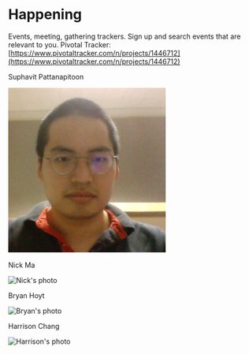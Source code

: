# Happening
Events, meeting, gathering trackers. Sign up and search events that are relevant to you.
Pivotal Tracker: [https://www.pivotaltracker.com/n/projects/1446712](https://www.pivotaltracker.com/n/projects/1446712)

Suphavit Pattanapitoon

![alt tag](https://github.com/scalableinternetservices/Happening/blob/master/team/sp.png)

Nick Ma

![Nick's photo](https://scontent-sjc2-1.xx.fbcdn.net/hphotos-xap1/v/t1.0-9/10849752_10205803553836451_2328308321697170721_n.jpg?oh=18e7eaa03b1b720014c058115afd330c&oe=568A6A2C)

Bryan Hoyt

![Bryan's photo](http://screenshu.com/static/uploads/temporary/6x/8b/1u/5unr08.jpg)

Harrison Chang

![Harrison's photo](https://scontent-sjc2-1.xx.fbcdn.net/hphotos-frc3/v/t1.0-9/10710763_4667320017393_6448121638709415701_n.jpg?oh=c35b6b45d80816c624fb9faba76ac99d&oe=568D7BE7)
